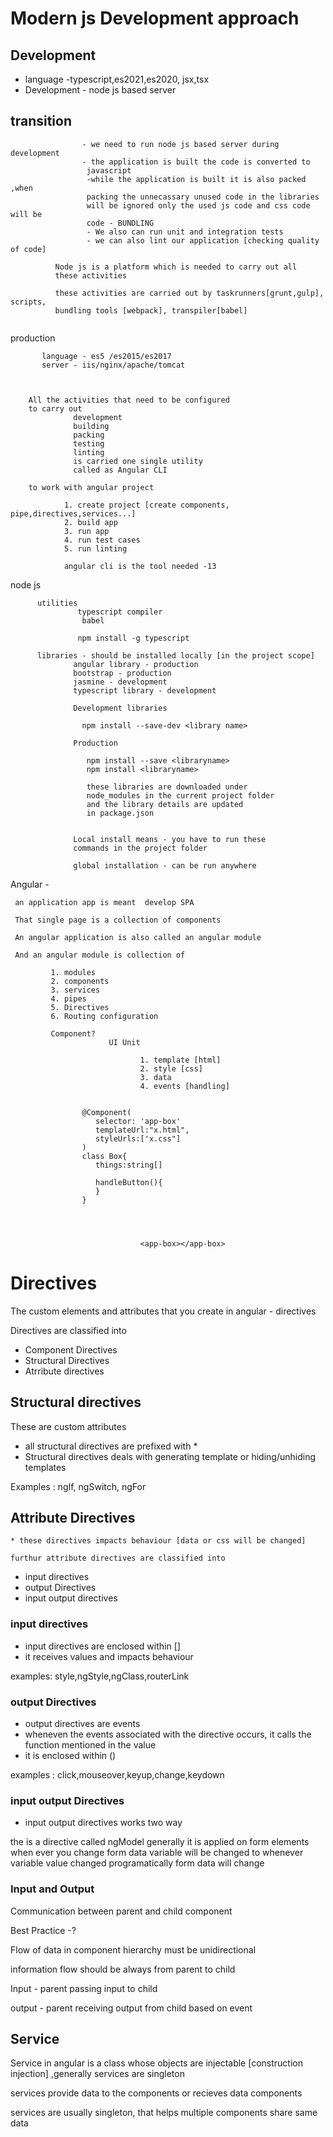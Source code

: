 
# Modern js Development approach

 ## Development
  
* language -typescript,es2021,es2020, jsx,tsx
* Development - node js based server
		   
 ##   transition
 ```
	             - we need to run node js based server during development
				 - the application is built the code is converted to 
				  javascript
				  -while the application is built it is also packed ,when
				  packing the unnecassary unused code in the libraries 
				  will be ignored only the used js code and css code will be
				  code - BUNDLING
				  - We also can run unit and integration tests
				  - we can also lint our application [checking quality of code]
				  
		   Node js is a platform which is needed to carry out all 
		   these activities
		   
		   these activities are carried out by taskrunners[grunt,gulp], scripts,
		   bundling tools [webpack], transpiler[babel]
		   
```
		 
		 
   production
   
           language - es5 /es2015/es2017
		   server - iis/nginx/apache/tomcat
		   
		   
		   
		All the activities that need to be configured
		to carry out 
		          development
				  building
				  packing
				  testing
				  linting
				  is carried one single utility
				  called as Angular CLI
				  
		to work with angular project
		
		        1. create project [create components, pipe,directives,services...]
				2. build app
				3. run app
				4. run test cases
				5. run linting
				
				angular cli is the tool needed -13
				  

 node js
 
          utilities
		           typescript compiler
		            babel
		  
		           npm install -g typescript 
				   
		  libraries - should be installed locally [in the project scope]
		          angular library - production
				  bootstrap - production
				  jasmine - development
				  typescript library - development
				  
				  Development libraries
				  
				    npm install --save-dev <library name>
				  
				  Production
				  
				     npm install --save <libraryname>
					 npm install <libraryname>
					 
					 these libraries are downloaded under
					 node_modules in the current project folder
					 and the library details are updated
					 in package.json
					 
					 
				  Local install means - you have to run these
				  commands in the project folder
				  
				  global installation - can be run anywhere
				  
Angular -
     
	 an application app is meant  develop SPA
	 
	 That single page is a collection of components
	 
	 An angular application is also called an angular module
	 
	 And an angular module is collection of 
	 
	         1. modules
			 2. components
			 3. services
			 4. pipes
			 5. Directives
			 6. Routing configuration
			 
			 Component?
			              UI Unit
						  
						         1. template [html]
								 2. style [css]
								 3. data
								 4. events [handling]
								 
					
					@Component(
					   selector: 'app-box'
					   templateUrl:"x.html",
					   styleUrls:['x.css"]
					)
					class Box{
					   things:string[]
					   
					   handleButton(){
					   }
					}
								 
								 
								 
								 
								 <app-box></app-box>

# Directives
   
   The custom elements and attributes that you create in angular  - directives

   Directives are classified into 

   * Component Directives
   * Structural Directives
   * Atrribute directives

## Structural directives
 
   These are custom attributes

   * all structural directives are prefixed with *
   * Structural directives deals with generating template or hiding/unhiding templates

   Examples : ngIf, ngSwitch, ngFor

## Attribute Directives 

    * these directives impacts behaviour [data or css will be changed]

    furthur attribute directives are classified into 

* input directives
* output Directives
* input output directives
### input directives

* input directives are enclosed within [] 
* it receives values and impacts behaviour 

examples: style,ngStyle,ngClass,routerLink

### output Directives
* output directives are events 
* wheneven the events associated with the directive occurs, it calls the function mentioned in the value 
* it is enclosed within ()

examples : click,mouseover,keyup,change,keydown

### input output Directives
* input output directives works two way

the is a directive called ngModel generally
it is applied on form elements
when ever you change form data variable will be changed to
whenever variable value changed programatically form data will change

### Input and Output


Communication between parent and child component


Best Practice -? 
   
   Flow of data in component hierarchy must be unidirectional
   
   information flow should be always from parent to child
   
   
   Input  - parent passing input to child
   
   output - parent receiving output from child based on event

## Service 
Service in angular is a class whose objects are injectable [construction injection]
,generally services are singleton

services provide data to the components or recieves data components

services are usually singleton, that helps multiple components share same data